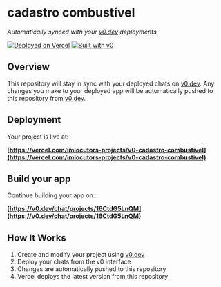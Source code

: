 # cadastro combustível

*Automatically synced with your [v0.dev](https://v0.dev) deployments*

[![Deployed on Vercel](https://img.shields.io/badge/Deployed%20on-Vercel-black?style=for-the-badge&logo=vercel)](https://vercel.com/imlocutors-projects/v0-cadastro-combustivel)
[![Built with v0](https://img.shields.io/badge/Built%20with-v0.dev-black?style=for-the-badge)](https://v0.dev/chat/projects/16CtdG5LnQM)

## Overview

This repository will stay in sync with your deployed chats on [v0.dev](https://v0.dev).
Any changes you make to your deployed app will be automatically pushed to this repository from [v0.dev](https://v0.dev).

## Deployment

Your project is live at:

**[https://vercel.com/imlocutors-projects/v0-cadastro-combustivel](https://vercel.com/imlocutors-projects/v0-cadastro-combustivel)**

## Build your app

Continue building your app on:

**[https://v0.dev/chat/projects/16CtdG5LnQM](https://v0.dev/chat/projects/16CtdG5LnQM)**

## How It Works

1. Create and modify your project using [v0.dev](https://v0.dev)
2. Deploy your chats from the v0 interface
3. Changes are automatically pushed to this repository
4. Vercel deploys the latest version from this repository